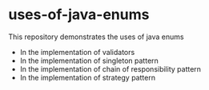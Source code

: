 # uses-of-java-enums

This repository demonstrates the uses of java enums

<ul>

<li> In the implementation of validators </li>
<li> In the implementation of singleton pattern </li>
<li> In the implementation of chain of responsibility pattern </li>
<li> In the implementation of strategy pattern </li>

</ul>
